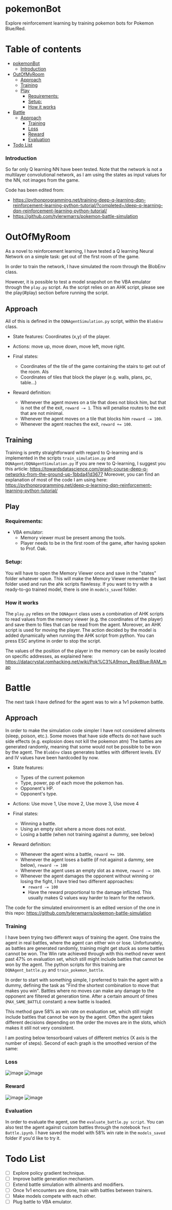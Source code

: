 # pokemonBot

Explore reinforcement learning by training pokemon bots for Pokemon Blue/Red.

Table of contents
=================

- [pokemonBot](#pokemonbot)
    + [Introduction](#introduction)
- [OutOfMyRoom](#outofmyroom)
  * [Approach](#approach)
  * [Training](#training)
  * [Play](#play)
    + [Requirements:](#requirements-)
    + [Setup:](#setup-)
    + [How it works](#how-it-works)
- [Battle](#battle)
  * [Approach](#approach-1)
    + [Training](#training-1)
    + [Loss](#loss)
    + [Reward](#reward)
    + [Evaluation](#evaluation)
- [Todo List](#todo-list)

### Introduction

So far only Q learning NN have been tested.
Note that the network is not a multilayer convolutional network,
as I am using the states as input values for the NN, not images from the game.

Code has been edited from:

* https://pythonprogramming.net/training-deep-q-learning-dqn-reinforcement-learning-python-tutorial/?completed=/deep-q-learning-dqn-reinforcement-learning-python-tutorial/
* https://github.com/tylerwmarrs/pokemon-battle-simulation

OutOfMyRoom
============

As a novel to reinforcement learning, I have tested a Q learning Neural Network
on a simple task: get out of the first room of the game.

In order to train the network, I have simulated the room through the BlobEnv class.

However, it is possible to test a model snapshot on the VBA emulator through the `play.py` script.
As the script relies on an AHK script, please see the play(#play) section before running the script.

## Approach

All of this is defined in the `DQNAgentSimulation.py` script, within the `BlobEnv` class.

* State features: Coordinates (x,y) of the player.

* Actions: move up, move down, move left, move right.

* Final states:  
    * Coordinates of the tile of the game containing the stairs to get out of the room. Als
    * Coordinates of tiles that block the player (e.g. walls, plans, pc, table...)

* Reward definition:
    * Whenever the agent moves on a tile that does not block him, but that is not the of the exit, `reward -= 1`.
      This will penalise routes to the exit that are not minimal.
    * Whenever the agent moves on a tile that blocks him `reward -= 100`.
    * Whenever the agent reaches the exit, `reward += 100`. 
    
## Training

Training is pretty straightforward with regard to Q-learning and is implemented in the scripts `train_simulation.py` and `DQNAgent/DQNAgentSimulation.py`
If you are new to Q-learning, I suggest you this article: https://towardsdatascience.com/qrash-course-deep-q-networks-from-the-ground-up-1bbda41d3677
Moreover, you can find an explanation of most of the code I am using here: https://pythonprogramming.net/deep-q-learning-dqn-reinforcement-learning-python-tutorial/

## Play

### Requirements:

* VBA emulator:
    * Memory viewer must be present among the tools.
    * Player needs to be in the first room of the game, after having spoken to Prof. Oak.
    
### Setup:

You will have to open the Memory Viewer once and save in the "states" folder whatever value.
This will make the Memory Viewer remember the last folder used and run the ahk scripts flawlessy.
If you want to try with a ready-to-go trained model, there is one in `models_saved` folder.
    
### How it works

The `play.py` relies on the `DQNAgent` class uses a combination of AHK scripts to read values from the memory viewer (e.g. the coordinates of the player) and
save them to files that can be read from the agent. Moreover, an AHK script is used for moving the player. The action
decided by the model is added dynamically when running the AHK script from python.
You can press ESC anytime in order to stop the script.

The values of the position of the player in the memory can be easily located on specific addresses, as explained here:
https://datacrystal.romhacking.net/wiki/Pok%C3%A9mon_Red/Blue:RAM_map


Battle
============

The next task I have defined for the agent was to win a 1v1 pokemon battle.

## Approach

In order to make the simulation code simpler I have not considered ailments (sleep, poison, etc.).
Some moves that have side effects do not have such side effects (e.g. explosion does not kill the pokemon atm)
The battles are generated randomly, meaning that some would not be possible to be won by the agent.
The `BlobEnv` class generates battles with different levels.
EV and IV values have been hardcoded by now.

* State features: 
    * Types of the current pokemon
    * Type, power, pp of each move the pokemon has.
    * Opponent's HP.
    * Opponent's type.

* Actions: Use move 1, Use move 2, Use move 3, Use move 4

* Final states:  
    * Winning a battle.
    * Using an empty slot where a move does not exist.
    * Losing a battle (when not training against a dummy, see below)

* Reward definition:
    * Whenever the agent wins a battle, `reward += 100`.
    * Whenever the agent loses a battle (if not against a dammy, see below), `reward -= 100`
    * Whenever the agent uses an empty slot as a move, `reward -= 100`.
    * Whenever the agent damages the opponent without winning or losing the fight, I have tried two different approaches:
        * `reward -= 100`
        * Have the reward proportional to the damage inflicted. This usually makes Q values way harder to learn for the network.
    
The code for the simulated environment is an edited version of the one in this repo: https://github.com/tylerwmarrs/pokemon-battle-simulation

### Training

I have been trying two different ways of training the agent.
One trains the agent in real battles, where the agent can either win or lose.
Unfortunately, as battles are generated randomly, training might get stuck as some battles cannot be won.
The Win rate achieved through with this method never went past 47% on evaluation set, which still might include battles that cannot be won by the agent.
The python scripts for this training are `DQNAgent_battle.py` and `train_pokemon_battle`.

In order to start with something simple, I preferred to train the agent with a dummy, defining the task as "Find the
shortest combination to move that makes you win". Battles where no moves can make any damage to the opponent are filtered
at generation time. After a certain amount of times (`MAX_SAME_BATTLE` constant) a new battle is loaded. 

This method gave 58% as win rate on evaluation set, which still might include battles that cannot be won by the agent.
Often the agent takes different decisions depending on the order the moves are in the slots, which makes it still not very consistent.

I am posting below tensorboard values of different metrics (X axis is the number of steps). Second of each graph is the smoothed version of the same:

### Loss

![image](models_saved/battle/episode_146169_reward___99.33_win_rate_58.01__time__1606030230_graphs/train/loss.svg )
![image](models_saved/battle/episode_146169_reward___99.33_win_rate_58.01__time__1606030230_graphs/train/loss_smoothed.svg )

### Reward

![image](models_saved/battle/episode_146169_reward___99.33_win_rate_58.01__time__1606030230_graphs/train/reward.svg )
![image](models_saved/battle/episode_146169_reward___99.33_win_rate_58.01__time__1606030230_graphs/train/reward_smoothed.svg )


### Evaluation

In order to evaluate the agent, use the `evaluate_battle.py script`. You can also test the agent against custom battles
through the notebook `Test Battle.ipynb`. I have saved the model with 58% win rate in the `models_saved` folder if you'd like
to try it.

# Todo List

- [ ] Explore policy gradient technique. 
- [ ] Improve battle generation mechanism.
- [ ] Extend battle simulation with ailments and modifiers.
- [ ] Once 1v1 encounters are done, train with battles between trainers.
- [ ] Make models compete with each other.
- [ ] Plug battle to VBA emulator.